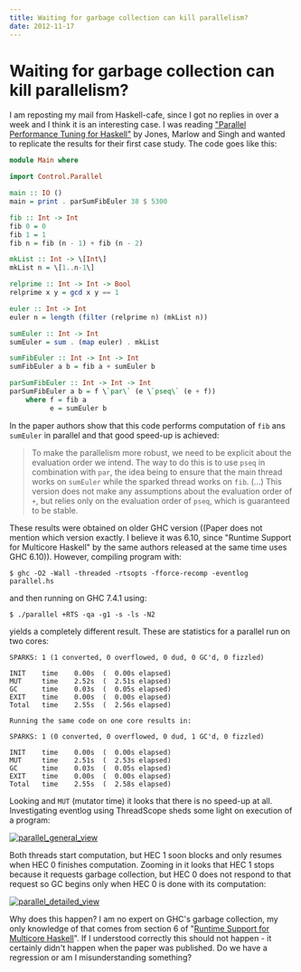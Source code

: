 ```yaml
---
title: Waiting for garbage collection can kill parallelism?
date: 2012-11-17
---
```


Waiting for garbage collection can kill parallelism?
====================================================

I am reposting my mail from Haskell-cafe, since I got no replies in over a week
and I think it is an interesting case. I was reading ["Parallel Performance
Tuning for Haskell"](http://community.haskell.org/~simonmar/papers/threadscope.pdf)
by Jones, Marlow and Singh and wanted to replicate the results for their first
case study. The code goes like this:

```haskell
module Main where

import Control.Parallel

main :: IO ()
main = print . parSumFibEuler 38 $ 5300

fib :: Int -> Int
fib 0 = 0
fib 1 = 1
fib n = fib (n - 1) + fib (n - 2)

mkList :: Int -> \[Int\]
mkList n = \[1..n-1\]

relprime :: Int -> Int -> Bool
relprime x y = gcd x y == 1

euler :: Int -> Int
euler n = length (filter (relprime n) (mkList n))

sumEuler :: Int -> Int
sumEuler = sum . (map euler) . mkList

sumFibEuler :: Int -> Int -> Int
sumFibEuler a b = fib a + sumEuler b

parSumFibEuler :: Int -> Int -> Int
parSumFibEuler a b = f \`par\` (e \`pseq\` (e + f))
    where f = fib a
          e = sumEuler b
```

In the paper authors show that this code performs computation of `fib` ans
`sumEuler` in parallel and that good speed-up is achieved:

> To make the parallelism more robust, we need to be explicit about the
> evaluation order we intend. The way to do this is to use `pseq` in combination
> with `par`, the idea being to ensure that the main thread works on `sumEuler`
> while the sparked thread works on `fib`. (...) This version does not make any
> assumptions about the evaluation order of `+`, but relies only on the
> evaluation order of `pseq`, which is guaranteed to be stable.

These results were obtained on older GHC version ((Paper does not mention which
version exactly. I believe it was 6.10, since "Runtime Support for Multicore
Haskell" by the same authors released at the same time uses GHC 6.10)). However,
compiling program with:

```
$ ghc -O2 -Wall -threaded -rtsopts -fforce-recomp -eventlog parallel.hs
```

and then running on GHC 7.4.1 using:

```
$ ./parallel +RTS -qa -g1 -s -ls -N2
```

yields a completely different result. These are statistics for a parallel run on
two cores:

```
SPARKS: 1 (1 converted, 0 overflowed, 0 dud, 0 GC'd, 0 fizzled)

INIT    time    0.00s  (  0.00s elapsed)
MUT     time    2.52s  (  2.51s elapsed)
GC      time    0.03s  (  0.05s elapsed)
EXIT    time    0.00s  (  0.00s elapsed)
Total   time    2.55s  (  2.56s elapsed)

Running the same code on one core results in:

SPARKS: 1 (0 converted, 0 overflowed, 0 dud, 1 GC'd, 0 fizzled)

INIT    time    0.00s  (  0.00s elapsed)
MUT     time    2.51s  (  2.53s elapsed)
GC      time    0.03s  (  0.05s elapsed)
EXIT    time    0.00s  (  0.00s elapsed)
Total   time    2.55s  (  2.58s elapsed)
```

Looking and `MUT` (mutator time) it looks that there is no speed-up at all.
Investigating eventlog using ThreadScope sheds some light on execution of a
program:

[![](images/parallel_general_view1.png
"parallel_general_view")](images/parallel_general_view1.png)

Both threads start computation, but HEC 1 soon blocks and only resumes when HEC
0 finishes computation. Zooming in it looks that HEC 1 stops because it requests
garbage collection, but HEC 0 does not respond to that request so GC begins only
when HEC 0 is done with its computation:

[![](images/parallel_detailed_view.png
"parallel_detailed_view")](images/parallel_detailed_view.png)

Why does this happen? I am no expert on GHC's garbage collection, my only
knowledge of that comes from section 6 of "[Runtime Support for Multicore
Haskell](http://community.haskell.org/~simonmar/papers/multicore-ghc.pdf)". If I
understood correctly this should not happen - it certainly didn't happen when
the paper was published. Do we have a regression or am I misunderstanding
something?


